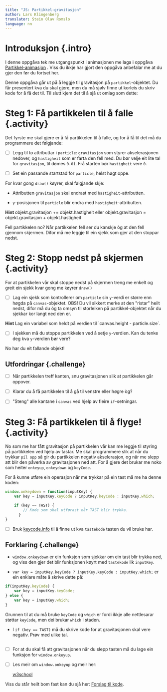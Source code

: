 ```yaml
---
title: "JS: Partikkel-gravitasjon"
author: Lars Klingenberg
translator: Stein Olav Romslo
language: nn
---
```



# Introduksjon {.intro}

I denne oppgåva tek me utgangspunkt i animasjonen me laga i oppgåva
[Partikkel-animasjon](https://oppgaver.kidsakoder.no/web/partikkel_animasjon/partikkel_animasjon_nn) .
Viss du ikkje har gjort den oppgåva anbefalar me at du gjer den før du fortset her.

Denne oppgåva går ut på å leggje til gravitasjon på `partikkel`-objektet. Du får
presentert kva du skal gjere, men du må sjølv finne ut korleis du skriv kode for
å få det til. Til slutt kjem det til å sjå ut omlag som dette:

<script>
        var canvas, ctx;

        var particle = {
            x: 125,
            y: 0,
            gravity: 0.05,
            gravitySpeed: 0,
            size: 10

        };

        window.onload = function() {
            canvas = document.getElementById("canvas");
            ctx = canvas.getContext("2d");
            setInterval(draw, 30);
        };


        function draw() {
            ctx.clearRect(0,0,250,250);

            ctx.fillStyle = 'red';
            ctx.fillRect(particle.x, particle.y,particle.size,particle.size);

            particle.gravitySpeed += particle.gravity;
            particle.y += particle.gravitySpeed;

            kant = canvas.height - particle.size;
            if(particle.y > kant){
                particle.y = kant;
                particle.gravitySpeed = 0;

                setTimeout(function() { particle.y = 0; }, 2000);
            }

        }

</script>

<canvas id="canvas" width="250" height="250"></canvas>


# Steg 1: Få partikkelen til å falle {.activity}

Det fyrste me skal gjere er å få partikkelen til å falle, og for å få til det må
du programmere det følgjande:

- [ ] Legg til to attributtar i `particle`: `gravitasjon` som styrer
  akselerasjonen nedover, og `hastigheit` som er farta den fell med. Du bør
  velje eit lite tal for `gravitasjon`, til dømes `0.01`. Frå starten bør
  `hastigheit` vere `0`.

- [ ] Set ein passande startstad for `particle`, helst høgt oppe.

For kvar gong `draw()` køyrer, skal følgjande skje:

- Attributten `gravitasjon` skal endrast med `hastigheit`-attributten.

- `y`-posisjonen til `particle` blir endra med `hastigheit`-attributten.

<toggle>
    <strong> Hint </strong>
    <hide>
    objekt.gravitasjon += objekt.hastigheit eller
    objekt.gravitasjon = objekt.gravitasjon + objekt.hastigheit
    </hide>
</toggle>

Fell partikkelen no? Når partikkelen fell ser du kanskje òg at den fell gjennom
skjermen. Difor må me leggje til ein sjekk som gjer at den stoppar nedst.


# Steg 2: Stopp nedst på skjermen {.activity}

For at partikkelen vår skal stoppe nedst på skjermen treng me enkelt og greit
ein sjekk kvar gong me køyrer `draw()`

- [ ] Lag ein sjekk som kontrollerer om `particle` sin `y`-verdi er større enn
  høgda på `canvas`-objektet. OBS! Du vil sikkert merke at den "ristar" heilt
  nedst, difor må du òg ta omsyn til storleiken på partikkel-objektet når du
  sjekkar kor langt ned den er.

<toggle>
    <strong> Hint </strong>
    <hide>
    Lag ein variabel som heldt på verdien til `canvas.height - particle.size`.
    </hide>
</toggle>

- [ ] I sjekken må du stoppe partikkelen ved å setje `y`-verdien. Kan du tenke
  deg kva `y`-verdien bør vere?

No har du eit fallande objekt!

## Utfordringar {.challenge}

- [ ] Når partikkelen treff kanten, snu gravitasjonen slik at partikkelen går
  oppover.

- [ ] Klarar du å få partikkelen til å gå til venstre eller høgre òg?

- [ ] "Steng" alle kantane i `canvas` ved hjelp av fleire `if`-setningar.


# Steg 3: Få partikkelen til å flyge! {.activity}

No som me har fått gravitasjon på partikkelen vår kan me leggje til styring på
partikkelen ved hjelp av tastar. Me skal programmere slik at når du trykkar `pil
opp` så gir du partikkelen negativ akselerasjon, og når me slepp att blir den
påverka av gravitasjonen ned att. For å gjere det brukar me noko som heiter
`onkeyup`, `onkeydown` og `keyCode`.

For å kunne utføre ein operasjon når me trykkar på ein tast må me ha denne
koden:

```js
window.onkeydown = function(inputKey) {
    var key = inputKey.keyCode ? inputKey.keyCode : inputKey.which;

    if (key == TAST) {
        // Kode som skal utførast når TAST blir trykka.
      }
}
```

- [ ] Bruk [keycode.info](http://keycode.info) til å finne ut kva `tastekode`
  tasten du vil bruke har.

## Forklaring {.challenge}

- `window.onkeydown` er ein funksjon som sjekkar om ein tast blir trykka ned, og
  viss den gjer det blir funksjonen køyrt med `tastekode` lik `inputKey`.

- `var key = inputKey.keyCode ? inputKey.keyCode : inputKey.which;` er ein
  enklare måte å skrive dette på:

```js
if(inputKey.keyCode) {
    var key = inputKey.keyCode;
} else {
    var key = inputKey.which;
}
```

Grunnen til at du må bruke `keyCode` og `which` er fordi ikkje alle nettlesarar
støttar `keyCode`, men dei brukar `which` i staden.

- I `if (key == TAST)` må du skrive kode for at gravitasjonen skal vere negativ.
  Prøv med ulike tal.

##

- [ ] For at du skal få att gravitasjonen når du slepp tasten må du lage ein
  funksjon for `window.onkeyup`.

- [ ] Les meir om `window.onkeyup` og meir her:

  [w3school](http://www.w3schools.com/jsref/event_onkeydown.asp)

Viss du står heilt bom fast kan du sjå her: [Forslag til
kode](https://jsbin.com/sezumakiyo/edit?html,output).
